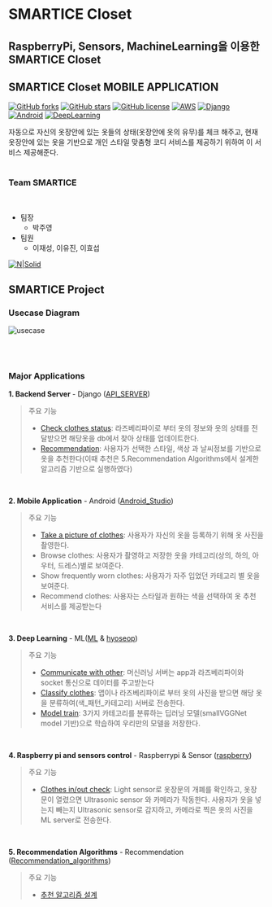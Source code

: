 # SMARTICE Closet
## RaspberryPi, Sensors, MachineLearning을 이용한 SMARTICE Closet
## SMARTICE Closet MOBILE APPLICATION

[![GitHub forks](https://img.shields.io/github/forks/ICE-Closet/Closet)](https://github.com/ICE-Closet/Closet/network) [![GitHub stars](https://img.shields.io/github/stars/ICE-Closet/Closet)](https://github.com/ICE-Closet/Closet/stargazers) [![GitHub license](https://img.shields.io/github/license/ICE-Closet/Closet)](https://github.com/ICE-Closet/Closet/blob/master/LICENSE) [![AWS](https://img.shields.io/badge/Amazon%20AWS-%23232F3E?logo=amazon-aws&logoColor=white)](https://aws.amazon.com/ko/free/?trk=ps_a134p000003yHYmAAM&trkCampaign=acq_paid_search_brand&sc_channel=PS&sc_campaign=acquisition_KR&sc_publisher=Google&sc_category=Core-Main&sc_country=KR&sc_geo=APAC&sc_outcome=acq&sc_detail=aws&sc_content=Brand_Core_aws_e&sc_segment=444218215904&sc_medium=ACQ-P|PS-GO|Brand|Desktop|SU|Core-Main|Core|KR|EN|Text&s_kwcid=AL!4422!3!444218215904!e!!g!!aws&ef_id=CjwKCAjwiaX8BRBZEiwAQQxGx2XOkTu_Tu8g0unvps-CYtT0OWOZFI3dswH1GM3tlS3TZ_c9zjO8SRoCa84QAvD_BwE:G:s&s_kwcid=AL!4422!3!444218215904!e!!g!!aws) [![Django](https://img.shields.io/badge/Django-Python-orange?logo=Django)](https://www.djangoproject.com/) [![Android](https://img.shields.io/badge/Android-Kotlin-3DDC84?logo=android&logoColor=white)](https://developer.android.com/?hl=ko) [![DeepLearning](https://img.shields.io/badge/tensorflow-Python-orange?logo=tensorflow&logoColor=white)](http://tensorflow.org/)

자동으로 자신의 옷장안에 있는 옷들의 상태(옷장안에 옷의 유무)를 체크
해주고, 현재 옷장안에 있는 옷을 기반으로 개인 스타일 맞춤형 코디 서비스를
제공하기 위하여 이 서비스 제공해준다.
<br><br>

### **Team SMARTICE**
<br>

- 팀장
    - 박주영
- 팀원
    - 이재성, 이유진, 이효섭

[![N|Solid](https://i.ibb.co/qCwrBHZ/qq.png)](https://github.com/ICE-Closet/Closet/graphs/contributors)

## **SMARTICE Project**
### **Usecase Diagram**
![usecase](https://user-images.githubusercontent.com/47167335/96278969-194e9180-1011-11eb-87db-aad476a169ae.png)

<br>
<br>

### **Major Applications**
**1. Backend Server** - Django ([API_SERVER](https://github.com/ICE-Closet/Closet/tree/API_Server))
> 주요 기능
>   - [Check clothes status](https://github.com/ICE-Closet/Closet/blob/API_Server/Closet/accounts/views/clothes_info.py): 라즈베리파이로 부터 옷의 정보와 옷의 상태를
전달받으면 해당옷을 db에서 찾아 상태를 업데이트한다.
>   - [Recommendation](https://github.com/ICE-Closet/Closet/tree/API_Server/Closet/accounts/Recommendation_algo): 사용자가 선택한 스타일, 색상 과 날씨정보를 기반으로 옷을 추천한다(이때 추천은 5.Recommendation Algorithms에서 설계한 알고리즘 기반으로 실행하였다)
<br>

**2. Mobile Application** - Android ([Android_Studio](https://github.com/ICE-Closet/Closet/tree/Android_Studio))
> 주요 기능
>   - [Take a picture of clothes](https://github.com/ICE-Closet/Closet/blob/Android_Studio/SMARTICE_Closet/app/src/main/java/com/example/smartice_closet/camera.kt
): 사용자가 자신의 옷을 등록하기 위해 옷 사진을 촬영한다.
>   - Browse clothes: 사용자가 촬영하고 저장한 옷을 카테고리(상의, 하의, 아우터, 드레스)별로 보여준다.
>   - Show frequently worn clothes: 사용자가 자주 입었던 카테고리 별 옷을 보여준다.
>   - Recommend clothes: 사용자는 스타일과 원하는 색을 선택하여 옷 추천 서비스를 제공받는다
<br>

**3. Deep Learning** - ML([ML](https://github.com/ICE-Closet/Closet/tree/ML) & [hyoseop](https://github.com/ICE-Closet/Closet/tree/hyoseop))
> 주요 기능
>   - [Communicate with other](https://github.com/ICE-Closet/Closet/blob/ML/socketCommuication.py): 머신러닝 서버는 app과 라즈베리파이와 socket 통신으로 데이터를 주고받는다
>   - [Classify clothes](https://github.com/ICE-Closet/Closet/blob/ML/MLclassify.py): 앱이나 라즈베리파이로 부터 옷의 사진을 받으면 해당 옷을 분류하여(색_패턴_카테고리) 서버로 전송한다.
>   - [Model train](https://github.com/ICE-Closet/Closet/blob/hyoseop/keras-multi-label/train.py): 3가지 카테고리를 분류하는 딥러닝 모델(smallVGGNet model 기반)으로 학습하여 우리만의 모델을 저장한다.
<br>

**4. Raspberry pi and sensors control** - Raspberrypi & Sensor ([raspberry](https://github.com/ICE-Closet/Closet/tree/raspberry))
> 주요 기능
>   - [Clothes in/out check](https://github.com/ICE-Closet/Closet/blob/raspberry/final/closet_functions.py): Light sensor로 옷장문의 개폐를 확인하고, 옷장 문이 열렸으면 Ultrasonic sensor 와 카메라가 작동한다. 사용자가 옷을 넣는지 빼는지 Ultrasonic sensor로
감지하고, 카메라로 찍은 옷의 사진을 ML server로 전송한다.

<br>

**5. Recommendation Algorithms** - Recommendation ([Recommendation_algorithms](https://github.com/ICE-Closet/Closet/tree/Recommendation_algorithms))
> 주요 기능
>   - [추천 알고리즘 설계](https://github.com/ICE-Closet/Closet/tree/Recommendation_algorithms/_clothes_recommendation)









